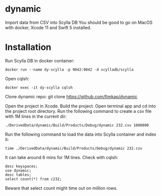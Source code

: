 # dynamic
Import data from CSV into Scylla DB
You should be good to go on MacOS with docker, Xcode 11 and Swift 5 installed.

# Installation
Run Scylla DB in docker container:
```
docker run --name dy-scylla -p 9042:9042 -d scylladb/scylla
```
Open cqlsh:
```
docker exec -it dy-scylla cqlsh
```

Clone dynamic repo:
git clone https://github.com/fimkap/dynamic

Open the project in Xcode.
Build the project.
Open terminal app and cd into the project root directory.
Run the following command to create a csv file with 1M lines in the current dir:
```
./DerivedData/dynamic/Build/Products/Debug/dynamic 232.csv 1000000
```
Run the following command to load the data into Scylla container and index it:
```
time ./DerivedData/dynamic/Build/Products/Debug/dynamic 232.csv
```
It can take around 6 mins for 1M lines.
Check with cqlsh:
```
desc keyspaces;
use dynamic;
desc tables;
select count(*) from c232;
```
Beware that select count might time out on million rows.

